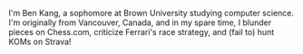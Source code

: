I'm Ben Kang, a sophomore at Brown University studying computer science. I'm originally from Vancouver, Canada, and in my spare time, I blunder pieces on Chess.com, criticize Ferrari's race strategy, and (fail to) hunt KOMs on Strava!